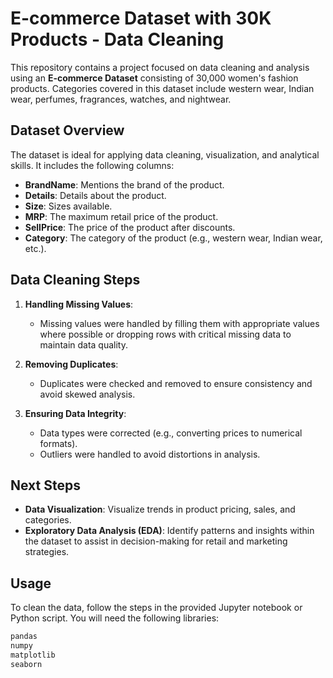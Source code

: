 # E-commerce Dataset with 30K Products - Data Cleaning

This repository contains a project focused on data cleaning and analysis using an **E-commerce Dataset** consisting of 30,000 women's fashion products. Categories covered in this dataset include western wear, Indian wear, perfumes, fragrances, watches, and nightwear.

## Dataset Overview

The dataset is ideal for applying data cleaning, visualization, and analytical skills. It includes the following columns:

- **BrandName**: Mentions the brand of the product.
- **Details**: Details about the product.
- **Size**: Sizes available.
- **MRP**: The maximum retail price of the product.
- **SellPrice**: The price of the product after discounts.
- **Category**: The category of the product (e.g., western wear, Indian wear, etc.).

## Data Cleaning Steps

1. **Handling Missing Values**:
   - Missing values were handled by filling them with appropriate values where possible or dropping rows with critical missing data to maintain data quality.

2. **Removing Duplicates**:
   - Duplicates were checked and removed to ensure consistency and avoid skewed analysis.

3. **Ensuring Data Integrity**:
   - Data types were corrected (e.g., converting prices to numerical formats).
   - Outliers were handled to avoid distortions in analysis.

## Next Steps

- **Data Visualization**: Visualize trends in product pricing, sales, and categories.
- **Exploratory Data Analysis (EDA)**: Identify patterns and insights within the dataset to assist in decision-making for retail and marketing strategies.

## Usage

To clean the data, follow the steps in the provided Jupyter notebook or Python script. You will need the following libraries:
```bash
pandas
numpy
matplotlib
seaborn

